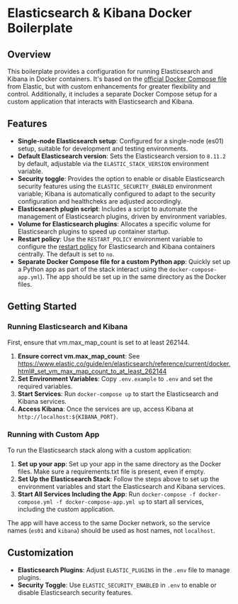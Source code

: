 # Elasticsearch & Kibana Docker Boilerplate

## Overview

This boilerplate provides a configuration for running Elasticsearch and Kibana in Docker containers. It's based on the [official Docker Compose file](https://github.com/elastic/elasticsearch/blob/8.11/docs/reference/setup/install/docker/docker-compose.yml) from Elastic, but with custom enhancements for greater flexibility and control. Additionally, it includes a separate Docker Compose setup for a custom application that interacts with Elasticsearch and Kibana.

## Features

- **Single-node Elasticsearch setup**: Configured for a single-node (es01) setup, suitable for development and testing environments.
- **Default Elasticsearch version**: Sets the Elasticsearch version to `8.11.2` by default, adjustable via the `ELASTIC_STACK_VERSION` environment variable.
- **Security toggle**: Provides the option to enable or disable Elasticsearch security features using the `ELASTIC_SECURITY_ENABLED` environment variable; Kibana is automatically configured to adapt to the security configuration and healthcheks are adjusted accordingly.
- **Elasticsearch plugin script**: Includes a script to automate the management of Elasticsearch plugins, driven by environment variables.
- **Volume for Elasticsearch plugins**: Allocates a specific volume for Elasticsearch plugins to speed up container startup.
- **Restart policy**: Use the `RESTART_POLICY` environment variable to configure the [restart policy](https://docs.docker.com/config/containers/start-containers-automatically/) for Elasticsearch and Kibana containers centrally. The default is set to `no`.
- **Separate Docker Compose file for a custom Python app**: Quickly set up a Python app as part of the stack interact using the `docker-compose-app.yml`). The app should be set up in the same directory as the Docker files.

## Getting Started

### Running Elasticsearch and Kibana

First, ensure that vm.max_map_count is set to at least 262144. 

1. **Ensure correct vm.max_map_count**: See https://www.elastic.co/guide/en/elasticsearch/reference/current/docker.html#_set_vm_max_map_count_to_at_least_262144
2. **Set Environment Variables**: Copy `.env.example` to `.env` and set the required variables.
3. **Start Services**: Run `docker-compose up` to start the Elasticsearch and Kibana services.
4. **Access Kibana**: Once the services are up, access Kibana at `http://localhost:${KIBANA_PORT}`.

### Running with Custom App

To run the Elasticsearch stack along with a custom application:

1. **Set up your app**: Set up your app in the same directory as the Docker files. Make sure a requirements.txt file is present, even if empty.
2. **Set Up the Elasticsearch Stack**: Follow the steps above to set up the environment variables and start the Elasticsearch and Kibana services.
3. **Start All Services Including the App**: Run `docker-compose -f docker-compose.yml -f docker-compose-app.yml up` to start all services, including the custom application.

The app will have access to the same Docker network, so the service names (`es01` and `kibana`) should be used as host names, not `localhost`.

## Customization

- **Elasticsearch Plugins**: Adjust `ELASTIC_PLUGINS` in the `.env` file to manage plugins.
- **Security Toggle**: Use `ELASTIC_SECURITY_ENABLED` in `.env` to enable or disable Elasticsearch security features.
